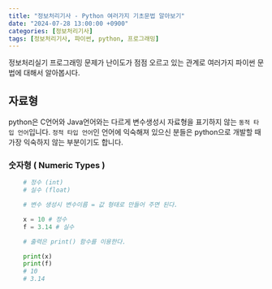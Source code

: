 ```yaml
---
title: "정보처리기사 - Python 여러가지 기초문법 알아보기"
date: "2024-07-28 13:00:00 +0900"
categories: [정보처리기사]
tags: [정보처리기사, 파이썬, python, 프로그래밍]
---
```

 
정보처리실기 프로그래밍 문제가 난이도가 점점 오르고 있는 관계로 여러가지 파이썬 문법에 대해서 알아봅시다.

## 자료형

python은 C언어와 Java언어와는 다르게 변수생성시 자료형을 표기하지 않는 `동적 타입 언어`입니다.
`정적 타입 언어`인 언어에 익숙해져 있으신 분들은 python으로 개발할 때 가장 익숙하지 않는 부분이기도 합니다.

### 숫자형 ( Numeric Types )


```python
    # 정수 (int) 
    # 실수 (float)

    # 변수 생성시 변수이름 = 값 형태로 만들어 주면 된다.

    x = 10 # 정수
    f = 3.14 # 실수 

    # 출력은 print() 함수를 이용한다.

    print(x)
    print(f)  
    # 10
    # 3.14
```